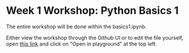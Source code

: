 # Week 1 Workshop: Python Basics 1

The entire workshop will be done within the basics1.ipynb.  

Either view the workshop through the Github UI or to edit the file yourself, open [this link](https://colab.research.google.com/drive/1GQi27ID0Ta3O11pQBmL8D8iP4kidG6oo) and click on "Open in playground" at the top left.

